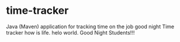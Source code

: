 # time-tracker
Java (Maven) application for tracking time on the job
good night
Time tracker
how is life.
helo world.
Good Night Students!!!
